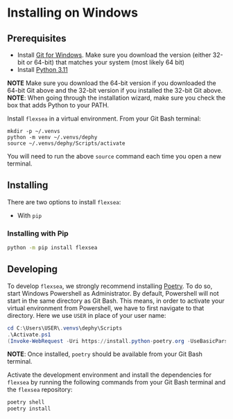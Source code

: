 # Installing on Windows


## Prerequisites
* Install [Git for Windows](https://git-scm.com/download/win). Make sure you download the version (either 32-bit or 64-bit) that matches your system (most likely 64 bit)
* Install [Python 3.11](https://www.python.org/downloads/windows/) 

**NOTE** Make sure you download the 64-bit version if you downloaded the 64-bit Git above and the 32-bit version if you installed the 32-bit Git above. 
**NOTE**: When going through the installation wizard, make sure you check the box that adds Python to your PATH.

Install `flexsea` in a virtual environment.
From your Git Bash terminal:
```
mkdir -p ~/.venvs 
python -m venv ~/.venvs/dephy 
source ~/.venvs/dephy/Scripts/activate
```

You will need to run the above `source` command each time you open a new terminal.


## Installing

There are two options to install `flexsea`:
* With `pip`

### Installing with Pip
```bash
python -m pip install flexsea
```


## Developing

To develop `flexsea`, we strongly recommend installing [Poetry](https://python-poetry.org/docs/).
To do so, start Windows Powershell as Administrator. By default, Powershell will not 
start in the same directory as Git Bash. This means, in order to activate your virtual 
environment from Powershell, we have to first navigate to that directory. Here we use 
`USER` in place of your user name:

```powershell
cd C:\Users\USER\.venvs\dephy\Scripts 
.\Activate.ps1
(Invoke-WebRequest -Uri https://install.python-poetry.org -UseBasicParsing).Content | python -
```

**NOTE**: Once installed, `poetry` should be available from your Git Bash terminal.

Activate the development environment and install the dependencies for `flexsea` by
running the following commands from your Git Bash terminal and the `flexsea` repository:
```bash
poetry shell
poetry install
```
